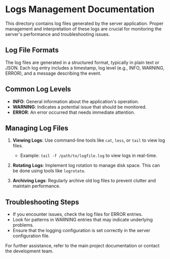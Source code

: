 # Logs Management Documentation

This directory contains log files generated by the server application. Proper management and interpretation of these logs are crucial for monitoring the server's performance and troubleshooting issues.

## Log File Formats

The log files are generated in a structured format, typically in plain text or JSON. Each log entry includes a timestamp, log level (e.g., INFO, WARNING, ERROR), and a message describing the event.

## Common Log Levels

- **INFO**: General information about the application's operation.
- **WARNING**: Indicates a potential issue that should be monitored.
- **ERROR**: An error occurred that needs immediate attention.

## Managing Log Files

1. **Viewing Logs**: Use command-line tools like `cat`, `less`, or `tail` to view log files.
   - Example: `tail -f /path/to/logfile.log` to view logs in real-time.

2. **Rotating Logs**: Implement log rotation to manage disk space. This can be done using tools like `logrotate`.

3. **Archiving Logs**: Regularly archive old log files to prevent clutter and maintain performance.

## Troubleshooting Steps

- If you encounter issues, check the log files for ERROR entries.
- Look for patterns in WARNING entries that may indicate underlying problems.
- Ensure that the logging configuration is set correctly in the server configuration file.

For further assistance, refer to the main project documentation or contact the development team.